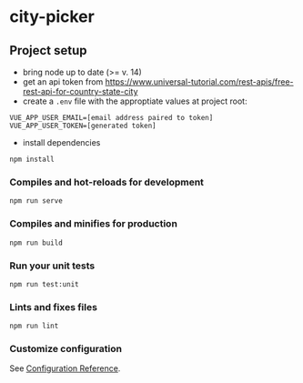 # city-picker

## Project setup
- bring node up to date (>= v. 14)
- get an api token from https://www.universal-tutorial.com/rest-apis/free-rest-api-for-country-state-city
- create a `.env` file with the approptiate values at project root:
```
VUE_APP_USER_EMAIL=[email address paired to token]
VUE_APP_USER_TOKEN=[generated token]
```

- install dependencies
```
npm install
```

### Compiles and hot-reloads for development
```
npm run serve
```

### Compiles and minifies for production
```
npm run build
```

### Run your unit tests
```
npm run test:unit
```

### Lints and fixes files
```
npm run lint
```

### Customize configuration
See [Configuration Reference](https://cli.vuejs.org/config/).
